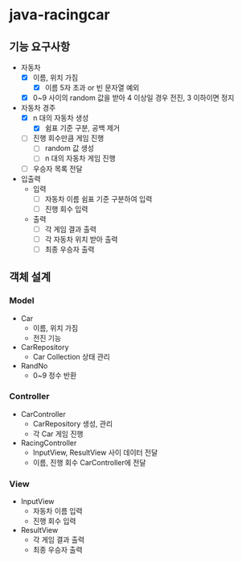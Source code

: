 # java-racingcar
## 기능 요구사항 
- 자동차
  - [x] 이름, 위치 가짐 
    - [x] 이름 5자 초과 or 빈 문자열 예외
  -  [x] 0~9 사이의 random 값을 받아 4 이상일 경우 전진, 3 이하이면 정지
- 자동차 경주 
  - [x] n 대의 자동차 생성
    - [x] 쉼표 기준 구분, 공백 제거
  - [ ] 진행 회수만큼 게임 진행
    - [ ] random 값 생성
    - [ ] n 대의 자동차 게임 진행
  - [ ] 우승자 목록 전달
- 입출력
  - 입력
    - [ ] 자동차 이름 쉼표 기준 구분하여 입력
    - [ ] 진행 회수 입력
  - 출력
    - [ ] 각 게임 결과 출력
    - [ ] 각 자동차 위치 받아 출력
    - [ ] 최종 우승자 출력

## 객체 설계
### Model
- Car
  - 이름, 위치 가짐
  - 전진 기능
- CarRepository
  - Car Collection 상태 관리
- RandNo
  - 0~9 정수 반환 

### Controller
- CarController
  - CarRepository 생성, 관리
  - 각 Car 게임 진행
- RacingController
  - InputView, ResultView 사이 데이터 전달
  - 이름, 진행 회수 CarController에 전달

### View
- InputView
  - 자동차 이름 입력
  - 진행 회수 입력
- ResultView
  - 각 게임 결과 출력
  - 최종 우승자 출력